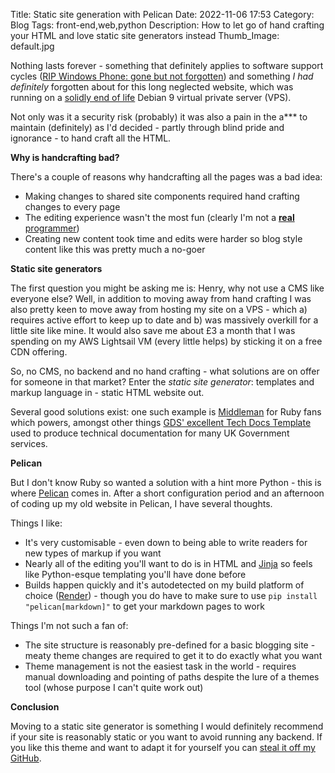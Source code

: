 Title: Static site generation with Pelican
Date: 2022-11-06 17:53
Category: Blog
Tags: front-end,web,python
Description: How to let go of hand crafting your HTML and love static site generators instead
Thumb_Image: default.jpg

Nothing lasts forever - something that definitely applies to software support cycles ([RIP Windows Phone: gone but not forgotten](https://en.wikipedia.org/wiki/Windows_Phone)) and something *I had definitely* forgotten about for this long neglected website, which was running on a [solidly end of life](https://www.debian.org/releases/stretch/) Debian 9 virtual private server (VPS).

Not only was it a security risk (probably) it was also a pain in the a\*\*\* to maintain (definitely) as I'd decided - partly through blind pride and ignorance - to hand craft all the HTML. 

**Why is handcrafting bad?**

There's a couple of reasons why handcrafting all the pages was a bad idea:

- Making changes to shared site components required hand crafting changes to every page
- The editing experience wasn't the most fun (clearly I'm not a [**real** programmer](https://xkcd.com/378/))
- Creating new content took time and edits were harder so blog style content like this was pretty much a no-goer

**Static site generators**

The first question you might be asking me is: Henry, why not use a CMS like everyone else? Well, in addition to moving away from hand crafting I was also pretty keen to move away from hosting my site on a VPS - which a) requires active effort to keep up to date and b) was massively overkill for a little site like mine. It would also save me about £3 a month that I was spending on my AWS Lightsail VM (every little helps) by sticking it on a free CDN offering.

So, no CMS, no backend and no hand crafting - what solutions are on offer for someone in that market? Enter the *static site generator*: templates and markup language in - static HTML website out.

Several good solutions exist: one such example is [Middleman](https://middlemanapp.com/) for Ruby fans which powers, amongst other things [GDS' excellent Tech Docs Template](https://tdt-documentation.london.cloudapps.digital/) used to produce technical documentation for many UK Government services.

**Pelican**

But I don't know Ruby so wanted a solution with a hint more Python - this is where [Pelican](https://getpelican.com/) comes in. After a short configuration period and an afternoon of coding up my old website in Pelican, I have several thoughts.

Things I like:

* It's very customisable - even down to being able to write readers for new types of markup if you want
* Nearly all of the editing you'll want to do is in HTML and [Jinja](https://jinja.palletsprojects.com/en/3.1.x/) so feels like Python-esque templating you'll have done before
* Builds happen quickly and it's autodetected on my build platform of choice ([Render](https://render.com/)) - though you do have to make sure to use ```pip install "pelican[markdown]"``` to get your markdown pages to work

Things I'm not such a fan of:

* The site structure is reasonably pre-defined for a basic blogging site - meaty theme changes are required to get it to do exactly what you want
* Theme management is not the easiest task in the world - requires manual downloading and pointing of paths despite the lure of a themes tool (whose purpose I can't quite work out)

**Conclusion**

Moving to a static site generator is something I would definitely recommend if your site is reasonably static or you want to avoid running any backend. If you like this theme and want to adapt it for yourself you can [steal it off my GitHub](https://github.com/henrydwright/website/tree/main/themes).